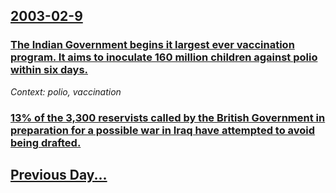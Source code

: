 ## [2003-02-9](/news/2003/02/9/index.md)

### [ The Indian Government begins it largest ever vaccination program. It aims to inoculate 160 million children against polio within six days. ](/news/2003/02/9/the-indian-government-begins-it-largest-ever-vaccination-program-it-aims-to-inoculate-160-million-children-against-polio-within-six-days.md)
_Context: polio, vaccination_

### [ 13% of the 3,300 reservists called by the British Government in preparation for a possible war in Iraq have attempted to avoid being drafted. ](/news/2003/02/9/13-of-the-3-300-reservists-called-by-the-british-government-in-preparation-for-a-possible-war-in-iraq-have-attempted-to-avoid-being-drafte.md)
## [Previous Day...](/news/2003/02/8/index.md)

